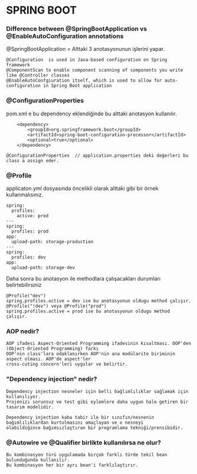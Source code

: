 # SPRING BOOT  

### Difference between @SpringBootApplication vs @EnableAutoConfiguration annotations
@SpringBootApplication = Alttaki 3 anotasyonunun işlerini yapar.
```
@Configuration  is used in Java-based configuration on Spring framework
@ComponentScan to enable component scanning of components you write like @Controller classes
@EnableAutoConfgiuration itself, which is used to allow for auto-configuration in Spring Boot application
```

### @ConfigurationProperties
pom.xml e bu dependency eklendiğinde bu alttaki anotasyon kullanılır.
```
	<dependency>
		<groupId>org.springframework.boot</groupId>
		<artifactId>spring-boot-configuration-processor</artifactId>
		<optional>true</optional>
	</dependency>
```
```
@ConfigurationProperties  // application.properties deki değerleri bu class a assign eder.
```
### @Profile
applicaton.yml dosyasında öncelikli olarak alttaki gibi bir örnek kullanmalısınız.
```
spring:  
  profiles: 
    active: prod
---
spring:  
  profiles: prod
app:  
  upload-path: storage-production
---
spring:  
  profiles: dev
app:  
  upload-path: storage-dev
```
Daha sonra bu anotasyon ile methodlara çalışacakları durumları belirtebilirsiniz
```
@Profile("dev")
spring.profiles.active = dev ise bu anotasyonun oldugu method çalışır.
@Profile("!dev") veya @Profile("prod") 
spring.profiles.active = prod ise bu anotasyonun oldugu method çalışır.
```

### AOP nedir?
```
AOP ifadesi Aspect-Oriented Programming ifadesinin kısaltması. OOP'den (Object-Oriented Programming) farkı 
OOP'nin class'lara odaklanırken AOP'nin ana modülarite biriminin aspect olması. AOP'de aspect'ler 
cross-cuting concern'leri uygular ve belirtir.
```

### "Dependency injection" nedir?
```
Dependency injection nesneler için belli bağlımlılıklar sağlamak için kullanılıyor. 
Projenizi sorunsuz ve test gibi eylemlere daha uygun hale getiren bir tasarım modelidir.
```
```
Dependency injection kaba tabir ile bir sınıfın/nesnenin bağımlılıklardan kurtulmasını amaçlayan ve o nesneyi 
olabildiğince bağımsızlaştıran bir programlama tekniği/prensibidir.
```

### @Autowire ve @Qualifier birlikte kullanılırsa ne olur?
```
Bu kombinasyon türü uygulamada birçok farklı türde tekil bean bulunduğunda kullanılır. 
Bu kombinasyon her bir ayrı bean'i farklılaştırır.
```
